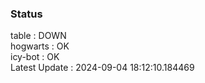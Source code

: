 ### Status


table : DOWN  
hogwarts : OK  
icy-bot : OK  
Latest Update : 2024-09-04 18:12:10.184469
